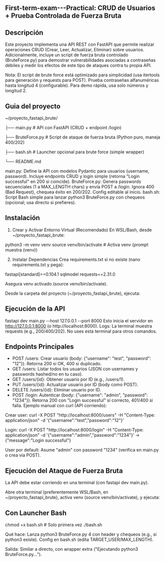## First-term-exam---Practical: CRUD de Usuarios + Prueba Controlada de Fuerza Bruta
## Descripción
Este proyecto implementa una API REST con FastAPI que permite realizar operaciones CRUD (Crear, Leer, Actualizar, Eliminar) sobre usuarios. Adicionalmente, incluye un script de fuerza bruta controlado (BruteForce.py) para demostrar vulnerabilidades asociadas a contraseñas débiles y medir los efectos de este tipo de ataques contra tu propia API.

Nota: El script de brute force está optimizado para simplicidad (usa itertools para generación y requests para POST). Prueba contraseñas alfanuméricas hasta longitud 4 (configurable). Para demo rápida, usa solo números y longitud 2.

## Guia del proyecto
~/proyecto_fastapi_brute/

├── main.py              # API con FastAPI (CRUD + endpoint /login)

├── BruteForce.py        # Script de ataque de fuerza bruta (Python puro, maneja 400/202)

├── bash.sh              # Launcher opcional para brute force (simple wrapper)

└── README.md            

main.py: Define la API con modelos Pydantic para usuarios (username, password). Incluye endpoints CRUD y login simple (retorna "Login successful" en 200 si coincide).
BruteForce.py: Genera passwords secuenciales (1 a MAX_LENGTH chars) y envía POST a /login. Ignora 400 (Bad Request), chequea éxito en 200/202. Config editable al inicio.
bash.sh: Script Bash simple para lanzar python3 BruteForce.py con chequeos (opcional; usa directo si prefieres).

## Instalación
1. Crear y Activar Entorno Virtual (Recomendado)
En WSL/Bash, desde ~/proyecto_fastapi_brute:

python3 -m venv venv
source venv/bin/activate  # Activa venv (prompt muestra (venv))

2. Instalar Dependencias
Crea requirements.txt si no existe (nano requirements.txt y pega):

fastapi[standard]==0.104.1
sqlmodel
requests==2.31.0

Asegura venv activado (source venv/bin/activate).

Desde la carpeta del proyecto (~/proyecto_fastapi_brute), ejecuta:
## Ejecución de la API
fastapi dev main.py --host 127.0.0.1 --port 8000
Esto inicia el servidor en http://127.0.0.1:8000 (o http://localhost:8000).
Logs: La terminal muestra requests (e.g., 200/400/202). No uses esta terminal para otros comandos.

## Endpoints Principales
* POST /users: Crear usuario (body: {"username": "test", "password": "12"}). Retorna 200 si OK, 400 si duplicado.
* GET /users: Listar todos los usuarios (JSON con usernames y passwords hashed/no en tu caso).
* GET /users/{id}: Obtener usuario por ID (e.g., /users/1).
* PUT /users/{id}: Actualizar usuario por ID (body como POST).
* DELETE /users/{id}: Eliminar usuario por ID.
* POST /login: Autenticar (body: {"username": "admin", "password": "1234"}). Retorna 200 con "Login successful" si correcto, 401/400 si falla.
Ejemplo manual con curl (API corriendo):

Crear user: curl -X POST "http://localhost:8000/users" -H "Content-Type: application/json" -d '{"username":"test","password":"12"}'

Login: curl -X POST "http://localhost:8000/login" -H "Content-Type: application/json" -d '{"username":"admin","password":"1234"}' → {"message":"Login successful"}

User por default: Asume "admin" con password "1234" (verifica en main.py o crea via POST).

## Ejecución del Ataque de Fuerza Bruta
La API debe estar corriendo en una terminal (con fastapi dev main.py).

Abre otra terminal (preferentemente WSL/Bash, en ~/proyecto_fastapi_brute), activa venv (source venv/bin/activate), y ejecuta:

## Con Launcher Bash 
chmod +x bash.sh  # Solo primera vez
./bash.sh

Qué hace: Lanza python3 BruteForce.py 4 con header y chequeos (e.g., si python3 existe). Config en bash.sh (edita TARGET_USER/MAX_LENGTH).

Salida: Similar a directo, con wrapper extra ("Ejecutando python3 BruteForce.py...").
